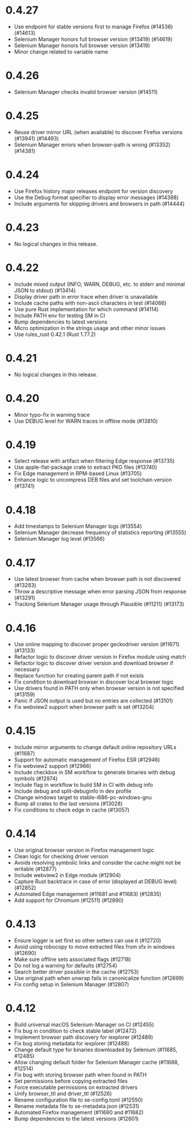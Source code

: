 0.4.27
======
* Use endpoint for stable versions first to manage Firefox (#14536) (#14613)
* Selenium Manager honors full browser version (#13419) (#14619)
* Selenium Manager honors full browser version (#13419)
* Minor change related to variable name

0.4.26
======
* Selenium Manager checks invalid browser version (#14511)

0.4.25
======

* Reuse driver mirror URL (when available) to discover Firefox versions (#13941) (#14493)
* Selenium Manager errors when browser-path is wrong (#13352) (#14381)

0.4.24
======

* Use Firefox history major releases endpoint for version discovery
* Use the Debug format specifier to display error messages (#14388)
* Include arguments for skipping drivers and browsers in path (#14444)

0.4.23
======

* No logical changes in this release.

0.4.22
======

* Include mixed output (INFO, WARN, DEBUG, etc. to stderr and minimal JSON to stdout) (#13414)
* Display driver path in error trace when driver is unavailable
* Include cache paths with non-ascii characters in test (#14066)
* Use pure Rust implementation for which command (#14114)
* Include PATH env for testing SM in CI
* Bump dependencies to latest versions
* Micro optimization in the strings usage and other minor issues
* Use rules_rust 0.42.1 (Rust 1.77.2)

0.4.21
======

* No logical changes in this release.

0.4.20
======

* Minor typo-fix in warning trace
* Use DEBUG level for WARN traces in offline mode (#13810)

0.4.19
======

* Select release with artifact when filtering Edge response (#13735)
* Use apple-flat-package crate to extract PKG files (#13740)
* Fix Edge management in RPM-based Linux (#13705)
* Enhance logic to uncompress DEB files and set toolchain version (#13741)

0.4.18
======

* Add timestamps to Selenium Manager logs (#13554)
* Selenium Manager decrease frequency of statistics reporting (#13555)
* Selenium Manager log level (#13566)

0.4.17
======

* Use latest browser from cache when browser path is not discovered (#13283)
* Throw a descriptive message when error parsing JSON from response (#13291)
* Tracking Selenium Manager usage through Plausible (#11211) (#13173)

0.4.16
======

* Use online mapping to discover proper geckodriver version (#11671) (#13133)
* Refactor logic to discover driver version in Firefox module using match
* Refactor logic to discover driver version and download browser if necessary
* Replace function for creating parent path if not exists
* Fix condition to download browser in discover local browser logic
* Use drivers found in PATH only when browser version is not specified (#13159)
* Panic if JSON output is used but no entries are collected (#13101)
* Fix webview2 support when browser path is set (#13204)

0.4.15
======

* Include mirror arguments to change default online repository URLs (#11687)
* Support for automatic management of Firefox ESR (#12946)
* Fix webview2 support (#12966)
* Include checkbox in SM workflow to generate binaries with debug symbols (#12974)
* Include flag in workflow to build SM in CI with debug info
* Include debug and split-debuginfo in dev profile
* Change windows target to stable-i686-pc-windows-gnu
* Bump all crates to the last versions (#13028)
* Fix conditions to check edge in cache (#13057)

0.4.14
======

* Use original browser version in Firefox management logic
* Clean logic for checking driver version
* Avoids resolving symbolic links and consider the cache might not be writable (#12877)
* Include webview2 in Edge module (#12904)
* Capture Rust backtrace in case of error (displayed at DEBUG level) (#12852)
* Automated Edge management (#11681 and #11683) (#12835)
* Add support for Chromium (#12511) (#12890)

0.4.13
======

* Ensure logger is set first so other setters can use it (#12720)
* Avoid using robocopy to move extracted files from sfx in windows (#12690)
* Make sure offline sets associated flags (#12718)
* Do not log a warning for defaults (#12754)
* Search better driver possible in the cache (#12753)
* Use original path when unwrap fails in canonicalize function (#12699)
* Fix config setup in Selenium Manager (#12807)

0.4.12
======

* Build universal macOS Selenium-Manager on CI (#12455)
* Fix bug in condition to check stable label (#12472)
* Implement browser path discovery for iexplorer (#12489)
* Fix bug storing metadata for iexplorer (#12488)
* Change default type for binaries downloaded by Selenium (#11685, #12485)
* Allow changing default folder for Selenium Manager cache (#11688, #12514)
* Fix bug with storing browser path when found in PATH
* Set permissions before copying extracted files
* Force executable permissions on extracted drivers
* Unify browser_ttl and driver_ttl (#12526)
* Rename configuration file to se-config.toml (#12550)
* Rename metadata file to se-metadata.json (#12531)
* Automated Firefox management (#11680 and #11682)
* Bump dependencies to the latest versions (#12601)
